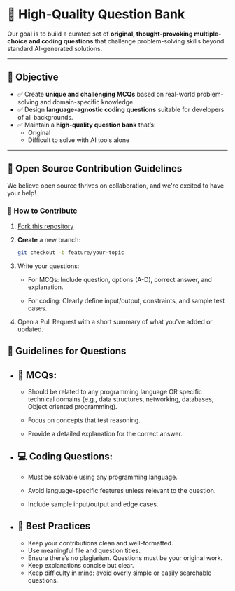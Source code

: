 # 🧠 High-Quality Question Bank
 
Our goal is to build a curated set of **original, thought-provoking multiple-choice and coding questions** that challenge problem-solving skills beyond standard AI-generated solutions.

---

## 🎯 Objective

- ✅ Create **unique and challenging MCQs** based on real-world problem-solving and domain-specific knowledge.
- ✅ Design **language-agnostic coding questions** suitable for developers of all backgrounds.
- ✅ Maintain a **high-quality question bank** that’s:
  - Original
  - Difficult to solve with AI tools alone

---

## 🌱 Open Source Contribution Guidelines

We believe open source thrives on collaboration, and we're excited to have your help!

### 🤝 How to Contribute

1. [Fork this repository](https://docs.github.com/en/pull-requests/collaborating-with-pull-requests/working-with-forks/fork-a-repo)

2. **Create** a new branch:
   ```bash
   git checkout -b feature/your-topic
3. Write your questions:
    - For MCQs: Include question, options (A-D), correct answer, and explanation.

    - For coding: Clearly define input/output, constraints, and sample test cases.
4. Open a Pull Request with a short summary of what you've added or updated.

## 📘 Guidelines for Questions

- ## 🧩 MCQs:
    - Should be related to any programming language OR specific technical domains (e.g., data structures, networking, databases, Object oriented programming).

    - Focus on concepts that test reasoning.

    - Provide a detailed explanation for the correct answer.

- ## 💻 Coding Questions:
    - Must be solvable using any programming language.

    - Avoid language-specific features unless relevant to the question.

    - Include sample input/output and edge cases.

- ## 🧼 Best Practices
    - Keep your contributions clean and well-formatted.
    - Use meaningful file and question titles.
    - Ensure there’s no plagiarism. Questions must be your original work.
    - Keep explanations concise but clear.
    - Keep difficulty in mind: avoid overly simple or easily searchable questions.